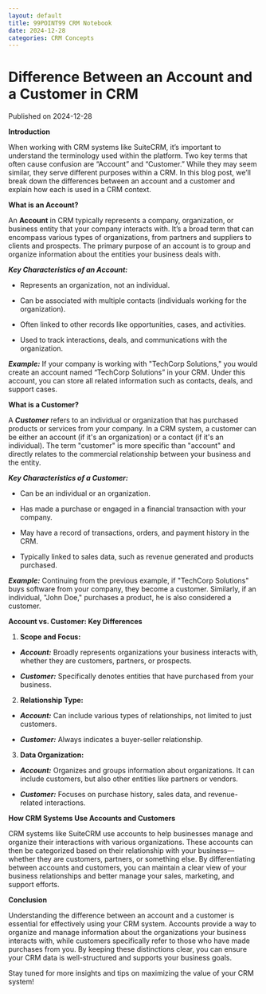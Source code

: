 ```yaml
---
layout: default
title: 99POINT99 CRM Notebook
date: 2024-12-28
categories: CRM Concepts
---
```

# Difference Between an Account and a Customer in CRM
Published on 2024-12-28

**Introduction**

When working with CRM systems like SuiteCRM, it’s important to understand the terminology used within the platform. Two key terms that often cause confusion are “Account” and “Customer.” While they may seem similar, they serve different purposes within a CRM. In this blog post, we’ll break down the differences between an account and a customer and explain how each is used in a CRM context.

**What is an Account?**

An **Account** in CRM typically represents a company, organization, or business entity that your company interacts with. It’s a broad term that can encompass various types of organizations, from partners and suppliers to clients and prospects. The primary purpose of an account is to group and organize information about the entities your business deals with.

***Key Characteristics of an Account:***
    
 *   Represents an organization, not an individual.
        
 *   Can be associated with multiple contacts (individuals working for the organization).
        
 *   Often linked to other records like opportunities, cases, and activities.
        
 *   Used to track interactions, deals, and communications with the organization.
        

***Example:*** If your company is working with "TechCorp Solutions," you would create an account named “TechCorp Solutions” in your CRM. Under this account, you can store all related information such as contacts, deals, and support cases.

**What is a Customer?**

A ***Customer*** refers to an individual or organization that has purchased products or services from your company. In a CRM system, a customer can be either an account (if it's an organization) or a contact (if it's an individual). The term "customer" is more specific than "account" and directly relates to the commercial relationship between your business and the entity.

***Key Characteristics of a Customer:***
    
 *   Can be an individual or an organization.
        
 *   Has made a purchase or engaged in a financial transaction with your company.
        
 *   May have a record of transactions, orders, and payment history in the CRM.
        
 *   Typically linked to sales data, such as revenue generated and products purchased.
        

***Example:*** Continuing from the previous example, if "TechCorp Solutions" buys software from your company, they become a customer. Similarly, if an individual, "John Doe," purchases a product, he is also considered a customer.

**Account vs. Customer: Key Differences**

1. **Scope and Focus:**
    
 *   ***Account:*** Broadly represents organizations your business interacts with, whether they are customers, partners, or prospects.
        
 *   ***Customer:*** Specifically denotes entities that have purchased from your business.
        
2. **Relationship Type:**
    
 *   ***Account:*** Can include various types of relationships, not limited to just customers.
        
 *   ***Customer:*** Always indicates a buyer-seller relationship.
        
3. **Data Organization:**
    
 *   ***Account:*** Organizes and groups information about organizations. It can include customers, but also other entities like partners or vendors.
        
 *   ***Customer:*** Focuses on purchase history, sales data, and revenue-related interactions.
        

**How CRM Systems Use Accounts and Customers**

CRM systems like SuiteCRM use accounts to help businesses manage and organize their interactions with various organizations. These accounts can then be categorized based on their relationship with your business—whether they are customers, partners, or something else. By differentiating between accounts and customers, you can maintain a clear view of your business relationships and better manage your sales, marketing, and support efforts.

**Conclusion**

Understanding the difference between an account and a customer is essential for effectively using your CRM system. Accounts provide a way to organize and manage information about the organizations your business interacts with, while customers specifically refer to those who have made purchases from you. By keeping these distinctions clear, you can ensure your CRM data is well-structured and supports your business goals.

Stay tuned for more insights and tips on maximizing the value of your CRM system!
